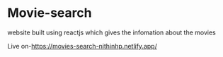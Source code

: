 # Movie-search
website built using reactjs  which gives the infomation about the movies

Live on-https://movies-search-nithinhp.netlify.app/

